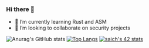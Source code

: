 ### Hi there 👋

- 🌱 I’m currently learning Rust and ASM
- 👯 I’m looking to collaborate on security projects

![Anurag's GitHub stats](https://github-readme-stats.vercel.app/api?username=Raiklan&show_icons=true&theme=dark)
[![Top Langs](https://github-readme-stats.vercel.app/api/top-langs/?username=Raiklan)](https://github.com/anuraghazra/github-readme-stats)
[![saich's 42 stats](https://badge42.vercel.app/api/v2/clfy2x2sf000608ljinz8e5p7/stats?cursusId=21&coalitionId=9)](https://github.com/JaeSeoKim/badge42)
